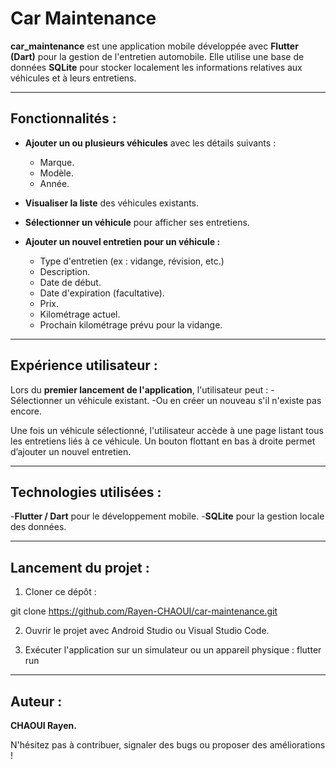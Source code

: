 # Car Maintenance

**car_maintenance** est une application mobile développée avec **Flutter (Dart)** pour la gestion de l'entretien automobile. Elle utilise une base de données **SQLite** pour stocker localement les informations relatives aux véhicules et à leurs entretiens.

---

## Fonctionnalités :

- **Ajouter un ou plusieurs véhicules** avec les détails suivants :
  - Marque.
  - Modèle.
  - Année.

- **Visualiser la liste** des véhicules existants.
- **Sélectionner un véhicule** pour afficher ses entretiens.
- **Ajouter un nouvel entretien pour un véhicule :**
  - Type d'entretien (ex : vidange, révision, etc.)
  - Description.
  - Date de début.
  - Date d'expiration (facultative).
  - Prix.
  - Kilométrage actuel.
  - Prochain kilométrage prévu pour la vidange.

---

## Expérience utilisateur :
Lors du **premier lancement de l'application**, l'utilisateur peut :
-Sélectionner un véhicule existant.
-Ou en créer un nouveau s'il n'existe pas encore.

Une fois un véhicule sélectionné, l'utilisateur accède à une page listant tous les entretiens liés à ce véhicule.
Un bouton flottant en bas à droite permet d’ajouter un nouvel entretien.

---

## Technologies utilisées : 
-**Flutter / Dart** pour le développement mobile.
-**SQLite** pour la gestion locale des données.

---

## Lancement du projet : 
1. Cloner ce dépôt :

git clone https://github.com/Rayen-CHAOUI/car-maintenance.git

2. Ouvrir le projet avec Android Studio ou Visual Studio Code.

3. Exécuter l'application sur un simulateur ou un appareil physique :
flutter run

---

## Auteur : 
**CHAOUI Rayen.**

N'hésitez pas à contribuer, signaler des bugs ou proposer des améliorations !